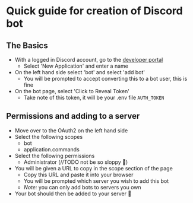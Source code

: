 # Quick guide for creation of Discord bot

## The Basics

* With a logged in Discord account, go to the [developer portal](https://discord.com/developers/applications)
  - Select 'New Application' and enter a name
* On the left hand side select 'bot' and select 'add bot'
  - You will be prompted to accept converting this to a bot user, this is fine
* On the bot page, select 'Click to Reveal Token'
  - Take note of this token, it will be your .env file `AUTH_TOKEN`

## Permissions and adding to a server

* Move over to the OAuth2 on the left hand side
* Select the following scopes
  - bot
  - application.commands
* Select the following permissions
  - Administrator (//TODO not be so sloppy 🤪)
* You will be given a URL to copy in the scope section of the page
  - Copy this URL and paste it into your browser
  - You will be prompted which server you wish to add this bot
  - _Note:_ you can only add bots to servers you own
* Your bot should then be added to your server 🎉
